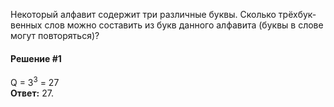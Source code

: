 Не­ко­то­рый ал­фа­вит со­дер­жит три раз­лич­ные буквы. Сколь­ко трёхбук­вен­ных слов можно со­ста­вить из букв дан­но­го ал­фа­ви­та (буквы в слове могут по­вто­рять­ся)?

#### Решение #1
Q = 3<sup>3</sup> = 27<br>
**Ответ:** 27.
